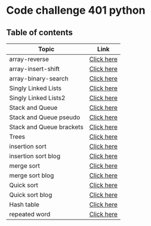# Code challenge 401 python

## Table of contents


| Topic         | Link                                                                                                         |
| ------------- | ------------------------------------------------------------------------------------------------------------ |
| array-reverse | [Click here](https://github.com/QamarAlkhatib/data-structures-and-algorithms-401/blob/main/code401/array-reverse/README.md) |
| array-insert-shift | [Click here](https://github.com/QamarAlkhatib/data-structures-and-algorithms-401/blob/main/code401/array-insert-shift/README.md) |
| array-binary-search| [Click here](https://github.com/QamarAlkhatib/data-structures-and-algorithms-401/blob/main/code401/array-binary-search/README.md) |
| Singly Linked Lists| [Click here](https://github.com/QamarAlkhatib/data-structures-and-algorithms-401/blob/main/code401/Singly-Linked-Lists/README.md)
| Singly Linked Lists2| [Click here](https://github.com/QamarAlkhatib/data-structures-and-algorithms-401/blob/main/code401/Singly-Linked-Lists/README2.md)
| Stack and Queue| [Click here](https://github.com/QamarAlkhatib/data-structures-and-algorithms-401/blob/main/code401/stack-and-queue/README.md)
| Stack and Queue pseudo| [Click here](https://github.com/QamarAlkhatib/data-structures-and-algorithms-401/blob/main/code401/stack-and-queue/stack-queue-pesudo.md)
| Stack and Queue brackets| [Click here](https://github.com/QamarAlkhatib/data-structures-and-algorithms-401/blob/main/code401/stack-and-queue/readmeBrackets.md)
| Trees| [Click here](https://github.com/QamarAlkhatib/data-structures-and-algorithms-401/blob/main/code401/tree-bts/README.md)
| insertion sort| [Click here](https://github.com/QamarAlkhatib/data-structures-and-algorithms-401/blob/main/code401/insertion-sort/README.md)
| insertion sort blog | [Click here](https://github.com/QamarAlkhatib/data-structures-and-algorithms-401/blob/main/code401/insertion-sort/BLOG.md)
| merge sort| [Click here](https://github.com/QamarAlkhatib/data-structures-and-algorithms-401/tree/main/code401/merge-sort)
| merge sort blog | [Click here](https://github.com/QamarAlkhatib/data-structures-and-algorithms-401/blob/main/code401/merge-sort/BLOG.md)
| Quick sort| [Click here](https://github.com/QamarAlkhatib/data-structures-and-algorithms-401/tree/main/code401/quick-sort)
| Quick sort blog | [Click here](https://github.com/QamarAlkhatib/data-structures-and-algorithms-401/blob/main/code401/quick-sort/BLOG.md)
| Hash table | [Click here](https://github.com/QamarAlkhatib/data-structures-and-algorithms-401/blob/main/code401/hash-table/README.md)
| repeated word | [Click here](https://github.com/QamarAlkhatib/data-structures-and-algorithms-401/blob/main/code401/hashmap-repeated-word/README.md)